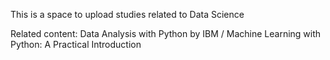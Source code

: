 This is a space to upload studies related to Data Science

Related content: Data Analysis with Python by IBM / Machine Learning with Python: A Practical Introduction
